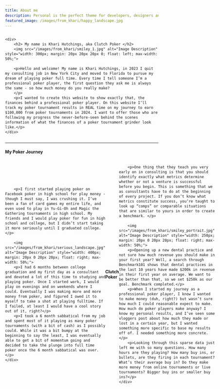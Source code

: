 ```yaml
---
title: About me
description: Personal is the perfect theme for developers, designers and other creatives.
featured_image: /images/from_khari/happy_landscape.jpg
---
```


<div style="display: flex; align-items: center;">

    <div>
        <h2> My name is Khari Hutchings, aka Clutch Poker </h2>
        <img src="/images/from_khari/smiley_1.jpg" alt="Image Description" style="width: 300px; margin: 20px 20px 20px 0; float: left; max-width: 50%;">

        <p>Hello and welcome! My name is Khari Hutchings, in 2023 I quit my consulting job in New York City and moved to Florida to pursue my dream of playing poker full time. Every time I tell someone I’m a professional poker player, the first question they ask me is always the same - so how much money do you really make?
        </p>
        <p>I wanted to create this website to show exactly that, the finances behind a professional poker player. On this website I’ll track my poker tournament results in REAL time on my journey to earn $100,000 from poker tournaments in 2024. I want to offer those who are following my progress the never-before-seen behind the scenes information of what the finances of a poker tournament grinder look like.</p>
    </div>
</div>

---

#### My Poker Journey

<div style="display: flex; align-items: center;">
    <div>

        <p>I first started playing poker on Facebook poker in high school for play money - though I must say, I was crushing it. I’ve been a fan of card games my entire life, and even used to play in Yu-Gi-Oh and Magic the Gathering tournaments in high school. My friends and I would play poker for fun in high school and college, but I didn’t start taking it more seriously until I graduated college.</p>

        <img src="/images/from_khari/serious_landscape.jpg" alt="Image Description" style="width: 400px; margin: 20px 0 20px 20px; float: right; max-width: 50%;">        
        <p>I had 6 months between college graduation and my first day as a consultant and devoted a lot of this time to studying and playing poker. Once I started work, I would play on evenings and on weekends where I could. Eventually I was making more and more money from poker, and figured I owed it to myself to take a shot at playing fulltime. If I failed, at least I would have a cool story out of it, right?</p>
        <p>I took a 6 month sabbatical from my job and spent most of it playing as many poker tournaments (with a bit of cash) as I possibly could. While it was a bit bumpy at the beginning to say the least, I was eventually able to get a bit of momentum going and decided to take the plunge into full time poker once the 6 month sabbatical was over.</p>
    </div>

</div>

---
#### Clutch Poker

<div style="display: flex; align-items: center;">
    <div>

        <p>One thing that they teach you very early on in consulting is that you should identify exactly what metrics determine whether or not a venture is successful before you begin. This is something that we as consultants have to do at the beginning of every project. If you don’t know what metrics constitute success, you’re taught to look up “comps” or comparable situations that are similar to yours in order to create a benchmark. </p>

        <img src="/images/from_khari/smiley_portrait.jpg" alt="Image Description" style="width: 250px; margin: 20px 0 20px 20px; float: right; max-width: 50%;">      
        <p>Opening up a new dental practice and not sure how much revenue you should make in your first year? Well, a search through Benchmark101 shows that dental practices in the last 10 years have made $200k in revenue in their first year on average. We want to be better than that, so we set $250k as our goal. Benchmark completed.</p>
        <p>When I started my journey as a professional poker player, I know I wanted to make money (duh, right?) but wasn’t sure how much I could reasonable expect to make. How much do poker players make anyway? I know my personal results, and I’ve seen some vloggers post about how much they made or lost in a certain year, but I wanted something more specific to base my results off of. I needed something more concrete.</p>
        <p>Looking through this sparse data just left me with so many questions. How many hours are they playing? How many buy ins, or bullets, are they firing in each tournament? What’s their average buy in? Do they make more money from online tournaments or live tournaments? Bigger buy ins or smaller buy ins?</p>
    </div>

</div>






   





